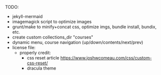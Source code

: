 TODO:

- jekyll-mermaid
- imagemagick script to optimize images
- grunt/make to minify+concat css, optimize imgs, bundle install, bundix, etc.
- create custom collections_dir "courses"
- dynamic menu, course navigation (up/down/contents/next/prev)
- license file:
  * properly credit:
    + css reset article https://www.joshwcomeau.com/css/custom-css-reset/
    + dracula theme
